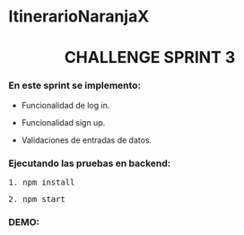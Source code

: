 # ItinerarioNaranjaX

<h1 align="center"> CHALLENGE SPRINT 3</h1>
<h3>En este sprint se implemento:</h3>

- Funcionalidad de log in.

- Funcionalidad sign up.

- Validaciones de entradas de datos.

<h3>Ejecutando las pruebas en backend:</h3>
<pre>1. npm install</pre>
<pre>2. npm start</pre>

<h3>DEMO:</h3>
